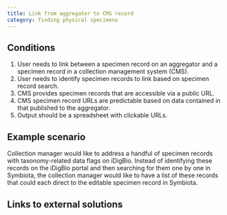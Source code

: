 ```yaml
---
title: Link from aggregator to CMS record
category: finding physical specimens
---
```


## Conditions

1. User needs to link between a specimen record on an aggregator and a specimen record in a collection management system (CMS).
1. User needs to identify specimen records to link based on specimen record search.
1. CMS provides specimen records that are accessible via a public URL.
1. CMS specimen record URLs are predictable based on data contained in that published to the aggregator.
1. Output should be a spreadsheet with clickable URLs.

## Example scenario

Collection manager would like to address a handful of specimen records with taxonomy-related data flags on iDigBio. Instead of identifying these records on the iDigBio portal and then searching for them one by one in Symbiota, the collection manager would like to have a list of these records that could each direct to the editable specimen record in Symbiota.

## Links to external solutions
